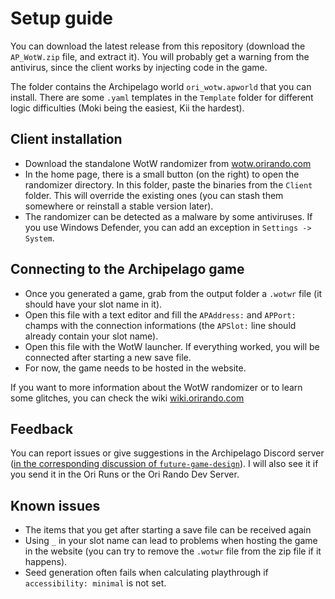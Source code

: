 # Setup guide

You can download the latest release from this repository (download the `AP_WotW.zip` file, and extract it). You will probably get a warning from the antivirus, since the client works by injecting code in the game.

The folder contains the Archipelago world `ori_wotw.apworld` that you can install. There are some `.yaml` templates in the `Template` folder for different logic difficulties (Moki being the easiest, Kii the hardest).

## Client installation

- Download the standalone WotW randomizer from [wotw.orirando.com](https://wotw.orirando.com/)
- In the home page, there is a small button (on the right) to open the randomizer directory. In this folder, paste the binaries from the `Client` folder. This will override the existing ones (you can stash them somewhere or reinstall a stable version later).
- The randomizer can be detected as a malware by some antiviruses. If you use Windows Defender, you can add an exception in `Settings -> System`.

## Connecting to the Archipelago game

- Once you generated a game, grab from the output folder a `.wotwr` file (it should have your slot name in it).
- Open this file with a text editor and fill the `APAddress:` and `APPort:` champs with the connection informations (the `APSlot:` line should already contain your slot name).
- Open this file with the WotW launcher. If everything worked, you will be connected after starting a new save file.
- For now, the game needs to be hosted in the website.

If you want to more information about the WotW randomizer or to learn some glitches, you can check the wiki [wiki.orirando.com](https://wiki.orirando.com/)

## Feedback

You can report issues or give suggestions in the Archipelago Discord server ([in the corresponding discussion of `future-game-design`](https://discord.com/channels/731205301247803413/1272952565843103765)). I will also see it if you send it in the Ori Runs or the Ori Rando Dev Server.

## Known issues

- The items that you get after starting a save file can be received again
- Using `_` in your slot name can lead to problems when hosting the game in the website (you can try to remove the `.wotwr` file from the zip file if it happens).
- Seed generation often fails when calculating playthrough if `accessibility: minimal` is not set.
